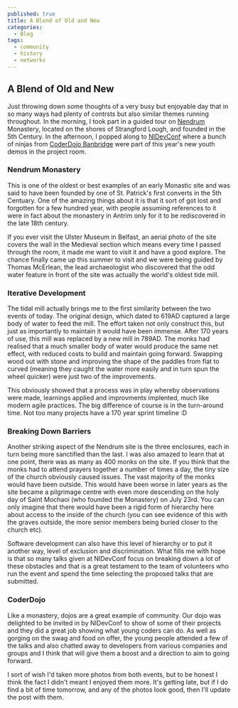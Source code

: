 ```yaml
---
published: true
title: A Blend of Old and New
categories:
  - Blog
tags:
  - community
  - history
  - networks
---
```

## A Blend of Old and New

Just throwing down some thoughts of a very busy but enjoyable day that in so many ways had plenty of contrsts but also similar themes running throughout. In the morning, I took part in a guided tour on [Nendrum](https://en.wikipedia.org/wiki/Nendrum_Monastery) Monastery, located on the shores of Strangford Lough, and founded in the 5th Century. In the afternoon, I popped along to [NIDevConf](https://www.nidevconf.com/) where a bunch of ninjas from [CoderDojo Banbridge](http://coderdojo-banbridge.github.io) were part of this year's new youth demos in the project room.

### Nendrum Monastery

This is one of the oldest or best examples of an early Monastic site and was said to have been founded by one of St. Patrick's first converts in the 5th Centuary. One of the amazing things about it is that it sort of got lost and forgotten for a few hundred year, with people assuming references to it were in fact about the monastery in Antrim only for it to be rediscovered in the late 18th century. 

If you ever visit the Ulster Museum in Belfast, an aerial photo of the site covers the wall in the Medieval section which means every time I passed through the room, it made me want to visit it and have a good explore. The chance finally came up this summer to visit and we were being guided by Thomas McErlean, the lead archaeologist who discovered that the odd water feature in front of the site was actually the world's oldest tide mill.

### Iterative Development

The tidal mill actually brings me to the first similarity between the two events of today. The original design, which dated to 619AD captured a large body of water to feed the mill. The effort taken not only construct this, but just as importantly to maintain it would have been immense. After 170 years of use, this mill was replaced by a new mill in 789AD. The monks had realised that a much smaller body of water would produce the same net effect, with reduced costs to build and maintain going forward. Swapping wood out with stone and improving the shape of the paddles from flat to curved (meaning they caught the water more easily and in turn spun the wheel quicker) were just two of the improvements. 

This obviously showed that a process was in play whereby observations were made, learnings applied and improvments implented, much like modern agile practices. The big difference of course is in the turn-around time. Not too many projects have a 170 year sprint timeline :D

### Breaking Down Barriers

Another striking aspect of the Nendrum site is the three enclosures, each in turn being more sanctified than the last. I was also amazed to learn that at one point, there was as many as 400 monks on the site. If you think that the monks had to attend prayers together a number of times a day, the tiny size of the church obviously caused issues. The vast majority of the monks would have been outside. This would have been worse in later years as the site became a pilgrimage centre with even more descending on the holy day of Saint Mochaoi (who founded the Monastery) on July 23rd. You can only imagine that there would have been a rigid form of hierarchy here about access to the inside of the church (you can see evidence of this with the graves outside, the more senior members being buried closer to the church etc).

Software development can also have this level of hierarchy or to put it another way, level of exclusion and discrimination. What fills me with hope is that so many talks given at NIDevConf focus on breaking down a lot of these obstacles and that is a great testament to the team of volunteers who run the event and spend the time selecting the proposed talks that are submitted. 

### CoderDojo

Like a monastery, dojos are a great example of community. Our dojo was delighted to be invited in by NIDevConf to show of some of their projects and they did a great job showing what young coders can do. As well as gorging on the swag and food on offer, the young people attended a few of the talks and also chatted away to developers from various companies and groups and I think that will give them a boost and a direction to aim to going forward.

I sort of wish I'd taken more photos from both events, but to be honest I think the fact I didn't meant I enjoyed them more. It's getting late, but if I do find a bit of time tomorrow, and any of the photos look good, then I'll update the post with them.

